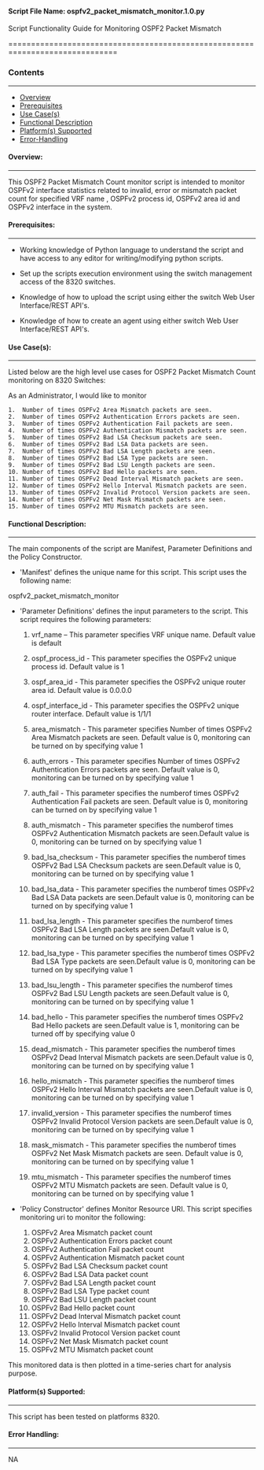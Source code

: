 #### Script File Name: ospfv2\_packet\_mismatch\_monitor.1.0.py

Script Functionality Guide for Monitoring OSPF2 Packet Mismatch

==============================================================================

### Contents
------------------------------------------------------------------------------
- [Overview](#Overview)
- [Prerequisites](#Prerequisites)
- [Use Case(s)](#Use_Case)
- [Functional Description](#Functional_Description)
- [Platform(s) Supported](#Platforms_Supported)
- [Error-Handling](#Error-Handling)

<a id='Overview'></a>
#### Overview:

------------------------------------------------------------------------------

This OSPF2 Packet Mismatch Count monitor script is intended to monitor
OSPFv2 interface statistics related to invalid, error or mismatch
packet count for specified VRF name , OSPFv2 process id, OSPFv2 area
id and OSPFv2 interface in the system.

<a id='Prerequisites'></a>
#### Prerequisites:
------------------------------------------------------------------------------

- Working knowledge of Python language to understand the script and have 
access to any editor for writing/modifying python scripts.

- Set up the scripts execution environment using the switch management access 
of the 8320 switches.

- Knowledge of how to upload the script using either the switch Web User 
Interface/REST API's.

- Knowledge of how to create an agent using either switch Web User 
Interface/REST API's.

<a id='Use_Case'/></a>
#### Use Case(s):

------------------------------------------------------------------------------

Listed below are the high level use cases for OSPF2 Packet Mismatch
Count monitoring on 8320 Switches:

As an Administrator, I would like to monitor

	1.  Number of times OSPFv2 Area Mismatch packets are seen.
	2.  Number of times OSPFv2 Authentication Errors packets are seen.
	3.  Number of times OSPFv2 Authentication Fail packets are seen.
	4.  Number of times OSPFv2 Authentication Mismatch packets are seen.
	5.  Number of times OSPFv2 Bad LSA Checksum packets are seen.
	6.  Number of times OSPFv2 Bad LSA Data packets are seen.
	7.  Number of times OSPFv2 Bad LSA Length packets are seen.
	8.  Number of times OSPFv2 Bad LSA Type packets are seen.
	9.  Number of times OSPFv2 Bad LSU Length packets are seen.
	10. Number of times OSPFv2 Bad Hello packets are seen.
	11. Number of times OSPFv2 Dead Interval Mismatch packets are seen.
	12. Number of times OSPFv2 Hello Interval Mismatch packets are seen.
	13. Number of times OSPFv2 Invalid Protocol Version packets are seen.
	14. Number of times OSPFv2 Net Mask Mismatch packets are seen.
	15. Number of times OSPFv2 MTU Mismatch packets are seen.

<a id='Functional_Description'/></a>
#### Functional Description:

------------------------------------------------------------------------------

The main components of the script are Manifest, Parameter Definitions
and the Policy Constructor.

- 'Manifest' defines the unique name for this script. This script uses
the following name:

ospfv2\_packet\_mismatch\_monitor
 
- 'Parameter Definitions' defines the input parameters to the script.
This script requires the following parameters:

	1.  vrf\_name – This parameter specifies VRF unique name. Default value
    is default

	2.  ospf\_process\_id - This parameter specifies the OSPFv2 unique
    process id. Default value is 1

	3.  ospf\_area\_id - This parameter specifies the OSPFv2 unique router
    area id. Default value is 0.0.0.0

	4.  ospf\_interface\_id - This parameter specifies the OSPFv2 unique
    router interface. Default value is 1/1/1

	5.  area\_mismatch - This parameter specifies Number of times OSPFv2
    Area Mismatch packets are seen. Default value is 0, monitoring can
    be turned on by specifying value 1

	6.  auth\_errors - This parameter specifies Number of times OSPFv2
    Authentication Errors packets are seen. Default value is 0,
    monitoring can be turned on by specifying value 1

	7.  auth\_fail - This parameter specifies the numberof times OSPFv2
    Authentication Fail packets are seen. Default value is 0,
    monitoring can be turned on by specifying value 1

	8.  auth\_mismatch - This parameter specifies the numberof times OSPFv2
    Authentication Mismatch packets are seen.Default value is 0,
    monitoring can be turned on by specifying value 1

	9.  bad\_lsa\_checksum - This parameter specifies the numberof times
    OSPFv2 Bad LSA Checksum packets are seen.Default value is 0,
    monitoring can be turned on by specifying value 1

	10. bad\_lsa\_data - This parameter specifies the numberof times OSPFv2
    Bad LSA Data packets are seen.Default value is 0, monitoring can
    be turned on by specifying value 1

	11. bad\_lsa\_length - This parameter specifies the numberof times
    OSPFv2 Bad LSA Length packets are seen.Default value is 0,
    monitoring can be turned on by specifying value 1

	12. bad\_lsa\_type - This parameter specifies the numberof times OSPFv2
    Bad LSA Type packets are seen.Default value is 0, monitoring can
    be turned on by specifying value 1

	13. bad\_lsu\_length - This parameter specifies the numberof times
    OSPFv2 Bad LSU Length packets are seen.Default value is 0,
    monitoring can be turned on by specifying value 1

	14. bad\_hello - This parameter specifies the numberof times OSPFv2 Bad
    Hello packets are seen.Default value is 1, monitoring can be
    turned off by specifying value 0

	15. dead\_mismatch - This parameter specifies the numberof times OSPFv2
    Dead Interval Mismatch packets are seen.Default value is 0,
    monitoring can be turned on by specifying value 1

	16. hello\_mismatch - This parameter specifies the numberof times OSPFv2
    Hello Interval Mismatch packets are seen.Default value is 0,
    monitoring can be turned on by specifying value 1

	17. invalid\_version - This parameter specifies the numberof times
    OSPFv2 Invalid Protocol Version packets are seen.Default value is
    0, monitoring can be turned on by specifying value 1

	18. mask\_mismatch - This parameter specifies the numberof times OSPFv2
    Net Mask Mismatch packets are seen. Default value is 0, monitoring
    can be turned on by specifying value 1

	19. mtu\_mismatch - This parameter specifies the numberof times OSPFv2
    MTU Mismatch packets are seen. Default value is 0, monitoring can
    be turned on by specifying value 1

- 'Policy Constructor' defines Monitor Resource URI. This script
specifies monitoring uri to monitor the following:

	1.  OSPFv2 Area Mismatch packet count
	2.  OSPFv2 Authentication Errors packet count
	3.  OSPFv2 Authentication Fail packet count
	4.  OSPFv2 Authentication Mismatch packet count
	5.  OSPFv2 Bad LSA Checksum packet count
	6.  OSPFv2 Bad LSA Data packet count
	7.  OSPFv2 Bad LSA Length packet count
	8.  OSPFv2 Bad LSA Type packet count
	9.  OSPFv2 Bad LSU Length packet count
	10. OSPFv2 Bad Hello packet count
	11. OSPFv2 Dead Interval Mismatch packet count
	12. OSPFv2 Hello Interval Mismatch packet count
	13. OSPFv2 Invalid Protocol Version packet count
	14. OSPFv2 Net Mask Mismatch packet count
	15. OSPFv2 MTU Mismatch packet count

This monitored data is then plotted in a time-series chart for
analysis purpose.

<a id='Platforms_Supported'/></a>
#### Platform(s) Supported:

------------------------------------------------------------------------------
This script has been tested on platforms 8320.

<a id='Error-Handling'/></a>
#### Error Handling:

------------------------------------------------------------------------------

NA
